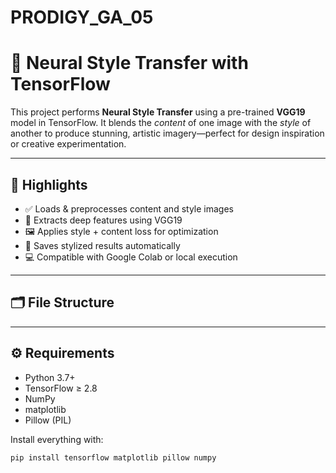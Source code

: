 # PRODIGY_GA_05
# 🎨 Neural Style Transfer with TensorFlow

This project performs **Neural Style Transfer** using a pre-trained **VGG19** model in TensorFlow. It blends the _content_ of one image with the _style_ of another to produce stunning, artistic imagery—perfect for design inspiration or creative experimentation.

---

## 📌 Highlights

- ✅ Loads & preprocesses content and style images
- 🧠 Extracts deep features using VGG19
- 🖼️ Applies style + content loss for optimization
- 💾 Saves stylized results automatically
- 💻 Compatible with Google Colab or local execution

---

## 🗂️ File Structure


---

## ⚙️ Requirements

- Python 3.7+
- TensorFlow ≥ 2.8
- NumPy
- matplotlib
- Pillow (PIL)

Install everything with:

```bash
pip install tensorflow matplotlib pillow numpy
